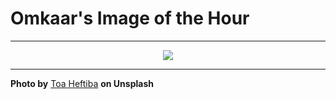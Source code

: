 # Omkaar's Image of the Hour

---

<div align="center">

<a href="https://unsplash.com/photos/neon-sign-advertises-hot-and-cold-sandwiches-with-motorcycles-VudPFkhkJso">
  <img src="https://images.unsplash.com/photo-1743883986262-7b46a76c0261?crop=entropy&cs=tinysrgb&fit=max&fm=jpg&ixid=M3w3NjA2Nzh8MHwxfHJhbmRvbXx8fHx8fHx8fDE3NTA3MTk2MDB8&ixlib=rb-4.1.0&q=80&w=1080" style="max-width:100%; height:auto;">
</a>



</div>

---

**Photo by** [Toa Heftiba](https://unsplash.com/@heftiba) **on Unsplash**

